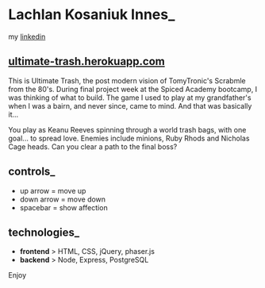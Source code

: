 # Lachlan Kosaniuk Innes_
my [linkedin](https://www.linkedin.com/in/lachlanki/)

## [ultimate-trash.herokuapp.com](http://www.ultimate-trash.herokuapp.com/)

This is Ultimate Trash, the post modern vision of TomyTronic's Scrabmle from the 80's.
During final project week at the Spiced Academy bootcamp, I was thinking of what to build.
The game I used to play at my grandfather's when I was a bairn, and never since, came to mind.
And that was basically it...

You play as Keanu Reeves spinning through a world trash bags, with one goal... to spread love.
Enemies include minions, Ruby Rhods and Nicholas Cage heads.
Can you clear a path to the final boss?

## controls_
- up arrow = move up
- down arrow = move down
- spacebar = show affection

## technologies_
- **frontend** > HTML, CSS, jQuery, phaser.js
- **backend** > Node, Express, PostgreSQL

Enjoy
